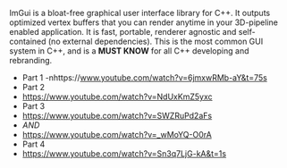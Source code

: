 ImGui is a bloat-free graphical user interface library for C++. 
It outputs optimized vertex buffers that you can render anytime in your 3D-pipeline enabled application. 
It is fast, portable, renderer agnostic and self-contained (no external dependencies).
This is the most common GUI system in C++, and is a **MUST KNOW** for all C++ developing and rebranding.

- Part 1
-nhttps://www.youtube.com/watch?v=6jmxwRMb-aY&t=75s
- Part 2
- https://www.youtube.com/watch?v=NdUxKmZ5yxc
- Part 3
- https://www.youtube.com/watch?v=SWZRuPd2aFs
- *AND*
- https://www.youtube.com/watch?v=_wMoYQ-O0rA
- Part 4
- https://www.youtube.com/watch?v=Sn3q7LjG-kA&t=1s
